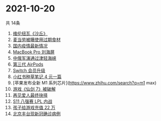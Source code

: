 # 2021-10-20
  共 14条

  <!-- BEGIN -->
  <!-- 最后更新时间:Wed Oct 20 2021 16:16:46 GMT+0000 (Coordinated Universal Time) -->
  1. [维伦纽瓦《沙丘》](https://www.zhihu.com/search?q=沙丘)
1. [麦当劳被曝使用过期食材](https://www.zhihu.com/search?q=麦当劳)
1. [国内疫情最新情况](https://www.zhihu.com/search?q=国内疫情新增)
1. [MacBook Pro 刘海屏](https://www.zhihu.com/search?q=macbookpro)
1. [中俄军演通过津轻海峡](https://www.zhihu.com/search?q=津轻海峡)
1. [第三代 AirPods](https://www.zhihu.com/search?q=airpods3)
1. [Switch 会员升级](https://www.zhihu.com/search?q=switch)
1. [小红书种草笔记 4 元一篇](https://www.zhihu.com/search?q=小红书)
1. [苹果发布全新 M1 系列芯片](https://www.zhihu.com/search?q=m1 max)
1. [游戏《仙剑 7》被破解](https://www.zhihu.com/search?q=仙剑7)
1. [再见爱人最终抉择](https://www.zhihu.com/search?q=再见爱人)
1. [S11 八强赛 LPL 内战](https://www.zhihu.com/search?q=s11八强赛)
1. [孩子给游戏充值 22 万](https://www.zhihu.com/search?q=游戏充值)
1. [北京丰台现新冠确诊病例](https://www.zhihu.com/search?q=北京确诊)
  <!-- END -->
  
